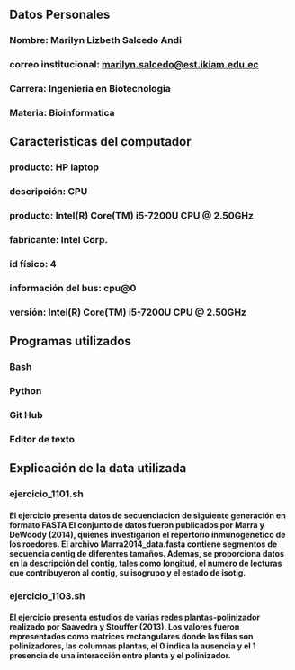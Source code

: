 ## Datos Personales 
### Nombre: Marilyn Lizbeth Salcedo Andi 
### correo institucional: marilyn.salcedo@est.ikiam.edu.ec 
### Carrera: Ingenieria en Biotecnologia 
### Materia: Bioinformatica 

## Caracteristicas del computador 
### producto: HP laptop 
### descripción: CPU
### producto: Intel(R) Core(TM) i5-7200U CPU @ 2.50GHz
### fabricante: Intel Corp.
### id físico: 4
### información del bus: cpu@0
### versión: Intel(R) Core(TM) i5-7200U CPU @ 2.50GHz

## Programas utilizados 
### Bash 
### Python 
### Git Hub 
### Editor de texto

## Explicación de la data utilizada 
### ejercicio_1101.sh

#### El ejercicio presenta datos de secuenciacion de siguiente  generación en formato FASTA El conjunto de datos fueron publicados por Marra y DeWoody (2014), quienes investigarion el repertorio inmunogenetico de los roedores. El archivo Marra2014_data.fasta contiene segmentos de secuencia contig de diferentes tamaños.  Ademas, se proporciona datos en la descripción del contig, tales como longitud, el numero de lecturas que contribuyeron al contig, su isogrupo y el estado de isotig. 


### ejercicio_1103.sh

#### El ejercicio presenta estudios de varias redes plantas-polinizador realizado por Saavedra y Stouffer (2013). Los valores fueron representados como matrices rectangulares donde las filas son polinizadores, las columnas plantas, el 0 indica la ausencia y el 1 presencia de una interacción entre planta y el polinizador. 
